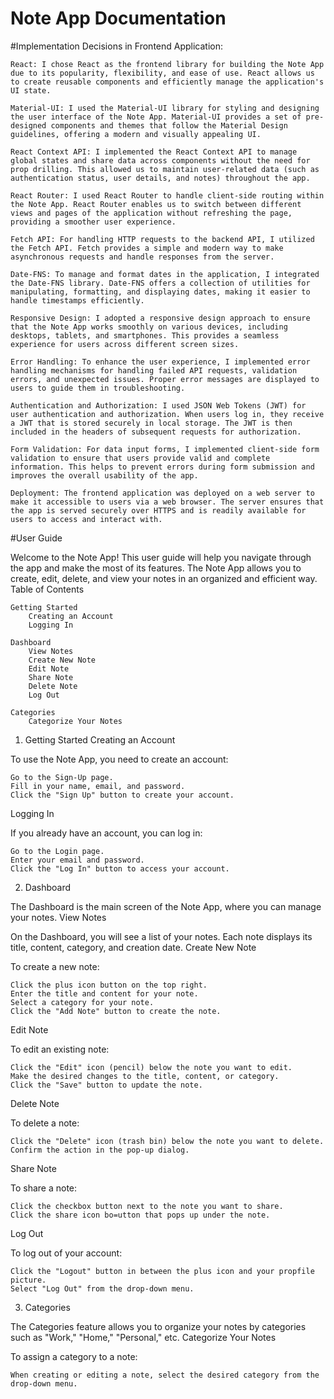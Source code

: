 # Note App Documentation

#Implementation Decisions in Frontend Application:

    React: I chose React as the frontend library for building the Note App due to its popularity, flexibility, and ease of use. React allows us to create reusable components and efficiently manage the application's UI state.

    Material-UI: I used the Material-UI library for styling and designing the user interface of the Note App. Material-UI provides a set of pre-designed components and themes that follow the Material Design guidelines, offering a modern and visually appealing UI.

    React Context API: I implemented the React Context API to manage global states and share data across components without the need for prop drilling. This allowed us to maintain user-related data (such as authentication status, user details, and notes) throughout the app.

    React Router: I used React Router to handle client-side routing within the Note App. React Router enables us to switch between different views and pages of the application without refreshing the page, providing a smoother user experience.

    Fetch API: For handling HTTP requests to the backend API, I utilized the Fetch API. Fetch provides a simple and modern way to make asynchronous requests and handle responses from the server.

    Date-FNS: To manage and format dates in the application, I integrated the Date-FNS library. Date-FNS offers a collection of utilities for manipulating, formatting, and displaying dates, making it easier to handle timestamps efficiently.

    Responsive Design: I adopted a responsive design approach to ensure that the Note App works smoothly on various devices, including desktops, tablets, and smartphones. This provides a seamless experience for users across different screen sizes.

    Error Handling: To enhance the user experience, I implemented error handling mechanisms for handling failed API requests, validation errors, and unexpected issues. Proper error messages are displayed to users to guide them in troubleshooting.

    Authentication and Authorization: I used JSON Web Tokens (JWT) for user authentication and authorization. When users log in, they receive a JWT that is stored securely in local storage. The JWT is then included in the headers of subsequent requests for authorization.

    Form Validation: For data input forms, I implemented client-side form validation to ensure that users provide valid and complete information. This helps to prevent errors during form submission and improves the overall usability of the app.

    Deployment: The frontend application was deployed on a web server to make it accessible to users via a web browser. The server ensures that the app is served securely over HTTPS and is readily available for users to access and interact with.

#User Guide

Welcome to the Note App! This user guide will help you navigate through the app and make the most of its features. The Note App allows you to create, edit, delete, and view your notes in an organized and efficient way.
Table of Contents

    Getting Started
        Creating an Account
        Logging In

    Dashboard
        View Notes
        Create New Note
        Edit Note
        Share Note
        Delete Note
        Log Out

    Categories
        Categorize Your Notes

1. Getting Started
Creating an Account

To use the Note App, you need to create an account:

    Go to the Sign-Up page.
    Fill in your name, email, and password.
    Click the "Sign Up" button to create your account.

Logging In

If you already have an account, you can log in:

    Go to the Login page.
    Enter your email and password.
    Click the "Log In" button to access your account.

2. Dashboard

The Dashboard is the main screen of the Note App, where you can manage your notes.
View Notes

On the Dashboard, you will see a list of your notes. Each note displays its title, content, category, and creation date.
Create New Note

To create a new note:

    Click the plus icon button on the top right.
    Enter the title and content for your note.
    Select a category for your note.
    Click the "Add Note" button to create the note.

Edit Note

To edit an existing note:

    Click the "Edit" icon (pencil) below the note you want to edit.
    Make the desired changes to the title, content, or category.
    Click the "Save" button to update the note.

Delete Note

To delete a note:

    Click the "Delete" icon (trash bin) below the note you want to delete.
    Confirm the action in the pop-up dialog.

Share Note

To share a note:

    Click the checkbox button next to the note you want to share.
    Click the share icon bo=utton that pops up under the note.

Log Out

To log out of your account:

    Click the "Logout" button in between the plus icon and your propfile picture.
    Select "Log Out" from the drop-down menu.

3. Categories

The Categories feature allows you to organize your notes by categories such as "Work," "Home," "Personal," etc.
Categorize Your Notes

To assign a category to a note:

    When creating or editing a note, select the desired category from the drop-down menu.
